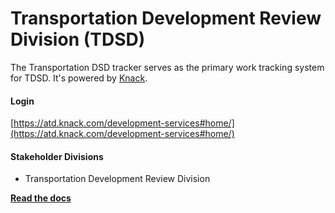 # Transportation Development Review Division (TDSD)
The Transportation DSD tracker serves as the primary work tracking system for TDSD. It's powered by [Knack](http://knack.com).

#### Login

[https://atd.knack.com/development-services#home/](https://atd.knack.com/development-services#home/)

#### Stakeholder Divisions
- Transportation Development Review Division

**[Read the docs](https://atd.knack.com/development-services#home/wiki)**


